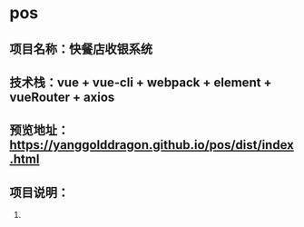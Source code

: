 # pos
## 项目名称：快餐店收银系统
## 技术栈：vue + vue-cli + webpack + element + vueRouter + axios
## 预览地址：https://yanggolddragon.github.io/pos/dist/index.html
## 项目说明：
1. 

